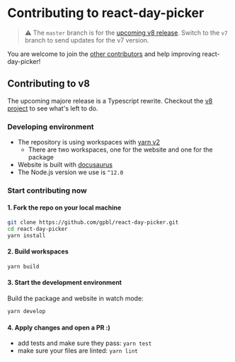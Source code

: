 # Contributing to react-day-picker

> ⚠️ The `master` branch is for the [upcoming v8 release](https://github.com/gpbl/react-day-picker/issues/942). Switch to the `v7` branch to send updates for the v7 version.

You are welcome to join the
[other contributors](https://github.com/gpbl/react-day-picker/graphs/contributors)
and help improving react-day-picker!

## Contributing to v8

The upcoming majore release is a Typescript rewrite. Checkout the [v8 project](https://github.com/gpbl/react-day-picker/projects/7) to see what's left to do.

### Developing environment

* The repository is using workspaces with [yarn v2](http://yarnpkg.com)
  * There are two workspaces, one for the website and one for the package
* Website is built with [docusaurus](https://v2.docusaurus.io)
* The Node.js version we use is `^12.0`

### Start contributing now

#### 1. Fork the repo on your local machine

```bash
git clone https://github.com/gpbl/react-day-picker.git
cd react-day-picker
yarn install
```

#### 2. Build workspaces

```bash
yarn build
```

#### 3. Start the development environment

Build the package and website in watch mode:

```bash
yarn develop
```

#### 4. Apply changes and open a PR :)

* add tests and make sure they pass: `yarn test`
* make sure your files are linted: `yarn lint`
